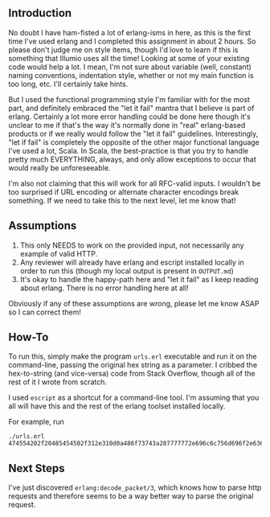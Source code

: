 ## Introduction

No doubt I have ham-fisted a lot of erlang-isms in here, as this is the first time I've used erlang and I completed this assignment in about 2 hours. So please don't judge me on style items, though I'd love to learn if this is something that Illumio uses all the time! Looking at some of your existing code would help a lot. I mean, I'm not sure about variable (well, constant) naming conventions, indentation style, whether or not my main function is too long, etc. I'll certainly take hints.

But I used the functional programming style I'm familiar with for the most part, and definitely embraced the "let it fail" mantra that I believe is part of erlang. Certainly a lot more error handling could be done here though it's unclear to me if that's the way it's normally done in "real" erlang-based products or if we really would follow the "let it fail" guidelines. Interestingly, "let if fail" is completely the opposite of the other major functional language I've used a lot, Scala. In Scala, the best-practice is that you try to handle pretty much EVERYTHING, always, and only allow exceptions to occur that would really be unforeseeable.

I'm also not claiming that this will work for all RFC-valid inputs. I wouldn't be too surprised if URL encoding or alternate character encodings break something. If we need to take this to the next level, let me know that!

## Assumptions
1. This only NEEDS to work on the provided input, not necessarily any example of valid HTTP.
2. Any reviewer will already have erlang and escript installed locally in order to run this (though my local output is present in `OUTPUT.md`)
3. It's okay to handle the happy-path here and "let it fail" as I keep reading about erlang. There is no error handling here at all!

Obviously if any of these assumptions are wrong, please let me know ASAP so I can correct them!

## How-To
To run this, simply make the program `urls.erl` executable and run it on the command-line, passing the original hex string as a parameter. I cribbed the hex-to-string (and vice-versa) code from Stack Overflow, though all of the rest of it I wrote from scratch. 

I used `escript` as a shortcut for a command-line tool. I'm assuming that you all will have this and the rest of the erlang toolset installed locally.

For example, run
```
./urls.erl 474554202f20485454502f312e310d0a486f73743a207777772e696c6c756d696f2e636f6d0d0a557365722d4167656e743a206375726c2f372e38312e300d0a4163636570743a202a2f2a0d0a0d0a
```

## Next Steps
I've just discovered `erlang:decode_packet/3`, which knows how to parse http requests and therefore seems to be a way better way to parse the original request.